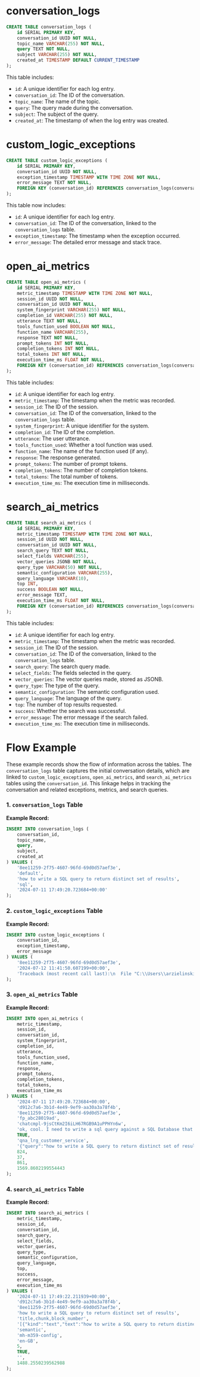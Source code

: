 # conversation_logs

```sql
CREATE TABLE conversation_logs (
    id SERIAL PRIMARY KEY,
    conversation_id UUID NOT NULL,
    topic_name VARCHAR(255) NOT NULL,
    query TEXT NOT NULL,
    subject VARCHAR(255) NOT NULL,
    created_at TIMESTAMP DEFAULT CURRENT_TIMESTAMP
);
```

This table includes:
- `id`: A unique identifier for each log entry.
- `conversation_id`: The ID of the conversation.
- `topic_name`: The name of the topic.
- `query`: The query made during the conversation.
- `subject`: The subject of the query.
- `created_at`: The timestamp of when the log entry was created.

# custom_logic_exceptions

```sql
CREATE TABLE custom_logic_exceptions (
    id SERIAL PRIMARY KEY,
    conversation_id UUID NOT NULL,
    exception_timestamp TIMESTAMP WITH TIME ZONE NOT NULL,
    error_message TEXT NOT NULL,
    FOREIGN KEY (conversation_id) REFERENCES conversation_logs(conversation_id)
);
```

This table now includes:
- `id`: A unique identifier for each log entry.
- `conversation_id`: The ID of the conversation, linked to the `conversation_logs` table.
- `exception_timestamp`: The timestamp when the exception occurred.
- `error_message`: The detailed error message and stack trace.

# open_ai_metrics

```sql
CREATE TABLE open_ai_metrics (
    id SERIAL PRIMARY KEY,
    metric_timestamp TIMESTAMP WITH TIME ZONE NOT NULL,
    session_id UUID NOT NULL,
    conversation_id UUID NOT NULL,
    system_fingerprint VARCHAR(255) NOT NULL,
    completion_id VARCHAR(255) NOT NULL,
    utterance TEXT NOT NULL,
    tools_function_used BOOLEAN NOT NULL,
    function_name VARCHAR(255),
    response TEXT NOT NULL,
    prompt_tokens INT NOT NULL,
    completion_tokens INT NOT NULL,
    total_tokens INT NOT NULL,
    execution_time_ms FLOAT NOT NULL,
    FOREIGN KEY (conversation_id) REFERENCES conversation_logs(conversation_id)
);
```

This table includes:
- `id`: A unique identifier for each log entry.
- `metric_timestamp`: The timestamp when the metric was recorded.
- `session_id`: The ID of the session.
- `conversation_id`: The ID of the conversation, linked to the `conversation_logs` table.
- `system_fingerprint`: A unique identifier for the system.
- `completion_id`: The ID of the completion.
- `utterance`: The user utterance.
- `tools_function_used`: Whether a tool function was used.
- `function_name`: The name of the function used (if any).
- `response`: The response generated.
- `prompt_tokens`: The number of prompt tokens.
- `completion_tokens`: The number of completion tokens.
- `total_tokens`: The total number of tokens.
- `execution_time_ms`: The execution time in milliseconds.

# search_ai_metrics

```sql
CREATE TABLE search_ai_metrics (
    id SERIAL PRIMARY KEY,
    metric_timestamp TIMESTAMP WITH TIME ZONE NOT NULL,
    session_id UUID NOT NULL,
    conversation_id UUID NOT NULL,
    search_query TEXT NOT NULL,
    select_fields VARCHAR(255),
    vector_queries JSONB NOT NULL,
    query_type VARCHAR(50) NOT NULL,
    semantic_configuration VARCHAR(255),
    query_language VARCHAR(10),
    top INT,
    success BOOLEAN NOT NULL,
    error_message TEXT,
    execution_time_ms FLOAT NOT NULL,
    FOREIGN KEY (conversation_id) REFERENCES conversation_logs(conversation_id)
);
```

This table includes:
- `id`: A unique identifier for each log entry.
- `metric_timestamp`: The timestamp when the metric was recorded.
- `session_id`: The ID of the session.
- `conversation_id`: The ID of the conversation, linked to the `conversation_logs` table.
- `search_query`: The search query made.
- `select_fields`: The fields selected in the query.
- `vector_queries`: The vector queries made, stored as JSONB.
- `query_type`: The type of the query.
- `semantic_configuration`: The semantic configuration used.
- `query_language`: The language of the query.
- `top`: The number of top results requested.
- `success`: Whether the search was successful.
- `error_message`: The error message if the search failed.
- `execution_time_ms`: The execution time in milliseconds.

# Flow Example


These example records show the flow of information across the tables. The `conversation_logs` table captures the initial conversation details, which are linked to `custom_logic_exceptions`, `open_ai_metrics`, and `search_ai_metrics` tables using the `conversation_id`. This linkage helps in tracking the conversation and related exceptions, metrics, and search queries.

### 1. `conversation_logs` Table

**Example Record:**
```sql
INSERT INTO conversation_logs (
    conversation_id, 
    topic_name, 
    query, 
    subject, 
    created_at
) VALUES (
    '8ee11259-2f75-4607-96fd-69d0d57aef3e',
    'default',
    'how to write a SQL query to return distinct set of results',
    'sql',
    '2024-07-11 17:49:20.723684+00:00'
);
```

### 2. `custom_logic_exceptions` Table

**Example Record:**
```sql
INSERT INTO custom_logic_exceptions (
    conversation_id, 
    exception_timestamp, 
    error_message
) VALUES (
    '8ee11259-2f75-4607-96fd-69d0d57aef3e',
    '2024-07-12 11:41:50.607199+00:00',
    'Traceback (most recent call last):\n  File "C:\\Users\\arzielinski\\OneDrive - Microsoft\\project_ai_orchestrator\\helper_classes_customer\\base_classes\\custom_handler_base.py", line 33, in handle_fallback\n    return handler.execute()\n           ^^^^^^^^^^^^^^^^^\n  File "C:\\Users\\arzielinski\\OneDrive - Microsoft\\project_ai_orchestrator\\helper_classes\\fallback_handler.py", line 23, in execute\n    confirm_change_to_something_else: bool = self.conversation_data["arguments"][\n                                             ^^^^^^^^^^^^^^^^^^^^^^^^^^^^^^^^^^^^\nKeyError: \'confirm_change_to_something_else\'\n'
);
```

### 3. `open_ai_metrics` Table

**Example Record:**
```sql
INSERT INTO open_ai_metrics (
    metric_timestamp, 
    session_id, 
    conversation_id, 
    system_fingerprint, 
    completion_id, 
    utterance, 
    tools_function_used, 
    function_name, 
    response, 
    prompt_tokens, 
    completion_tokens, 
    total_tokens, 
    execution_time_ms
) VALUES (
    '2024-07-11 17:49:20.723684+00:00',
    'd912c7a6-3b1d-4e49-9ef9-aa30a3a78f4b',
    '8ee11259-2f75-4607-96fd-69d0d57aef3e',
    'fp_abc28019ad',
    'chatcmpl-9jsCtKm2I6iLH67RGB9A1uPPHYn6w',
    'ok, cool. I need to write a sql query against a SQL Database that will return a distinct set of results. Not sure how to do that.',
    TRUE,
    'qna_lrg_customer_service',
    '{"query":"how to write a SQL query to return distinct set of results","subject":"sql","response":"ok"}',
    824,
    37,
    861,
    1569.8602199554443
);
```

### 4. `search_ai_metrics` Table

**Example Record:**
```sql
INSERT INTO search_ai_metrics (
    metric_timestamp, 
    session_id, 
    conversation_id, 
    search_query, 
    select_fields, 
    vector_queries, 
    query_type, 
    semantic_configuration, 
    query_language, 
    top, 
    success, 
    error_message, 
    execution_time_ms
) VALUES (
    '2024-07-11 17:49:22.211939+00:00',
    'd912c7a6-3b1d-4e49-9ef9-aa30a3a78f4b',
    '8ee11259-2f75-4607-96fd-69d0d57aef3e',
    'how to write a SQL query to return distinct set of results',
    'title,chunk,block_number',
    '[{"kind":"text","text":"how to write a SQL query to return distinct set of results","fields":"vector","k":5}]'::jsonb,
    'semantic',
    'mh-m359-config',
    'en-GB',
    5,
    TRUE,
    '',
    1488.2550239562988
);
```
